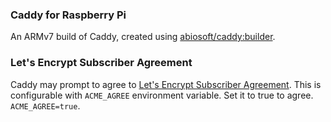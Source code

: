 ### Caddy for Raspberry Pi

An ARMv7 build of Caddy, created using [abiosoft/caddy:builder](https://github.com/abiosoft/caddy-docker/blob/master/BUILDER.md).

### Let's Encrypt Subscriber Agreement

Caddy may prompt to agree to [Let's Encrypt Subscriber Agreement](https://letsencrypt.org/documents/2017.11.15-LE-SA-v1.2.pdf). This is configurable with `ACME_AGREE` environment variable. Set it to true to agree. `ACME_AGREE=true`.
